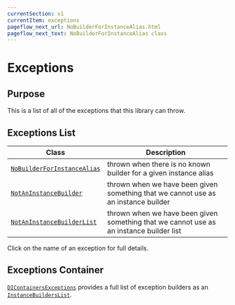 ```yaml
---
currentSection: v1
currentItem: exceptions
pageflow_next_url: NoBuilderForInstanceAlias.html
pageflow_next_text: NoBuilderForInstanceAlias class
---
```


# Exceptions

## Purpose

This is a list of all of the exceptions that this library can throw.

## Exceptions List

Class | Description
------|------------
[`NoBuilderForInstanceAlias`](NoBuilderForInstanceAlias.html) | thrown when there is no known builder for a given instance alias
[`NotAnInstanceBuilder`](NotAnInstanceBuilder.html) | thrown when we have been given something that we cannot use as an instance builder
[`NotAnInstanceBuilderList`](NotAnInstanceBuilderList.html) | thrown when we have been given something that we cannot use as an instance builder list

Click on the name of an exception for full details.

## Exceptions Container

[`DIContainersExceptions`](DIContainersExceptions.html) provides a full list of exception builders as an [`InstanceBuildersList`](../Interfaces/InstanceBuildersList.html).
